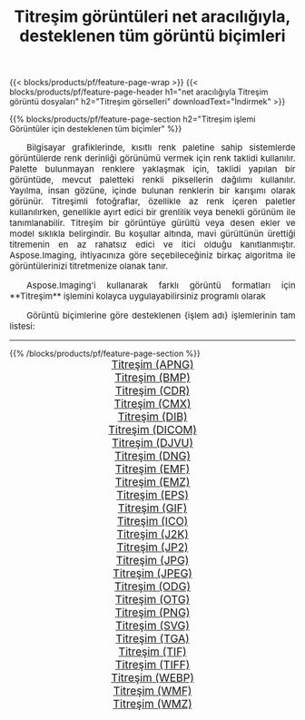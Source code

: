 ﻿---
title: Titreşim görüntüleri net aracılığıyla, desteklenen tüm görüntü biçimleri 
weight: 3920
url: /tr/net/dither 
lang: tr
langdirlevel: 2
locales: zh-hans,ja,it,ru,de,es,fr,nl,id,lt,pl,pt,vi,tr,ko,zh-hant,ar,hi,th,sv,cs,uk,he
description: Aspose.Imaging'i kullanarak, net Aracılığıyla kolayca Titreşim görüntüleri oluşturabilirsiniz
---

{{< blocks/products/pf/feature-page-wrap >}}
{{< blocks/products/pf/feature-page-header h1="net aracılığıyla Titreşim görüntü dosyaları" h2="Titreşim görselleri" downloadText="İndirmek" >}}


{{% blocks/products/pf/feature-page-section  h2="Titreşim işlemi Görüntüler için desteklenen tüm biçimler" %}}
<p align="justify" style="text-indent:2em;font-size:15px;">
Bilgisayar grafiklerinde, kısıtlı renk paletine sahip sistemlerde görüntülerde renk derinliği görünümü vermek için renk taklidi kullanılır. Palette bulunmayan renklere yaklaşmak için, taklidi yapılan bir görüntüde, mevcut paletteki renkli piksellerin dağılımı kullanılır. Yayılma, insan gözüne, içinde bulunan renklerin bir karışımı olarak görünür. Titreşimli fotoğraflar, özellikle az renk içeren paletler kullanılırken, genellikle ayırt edici bir grenlilik veya benekli görünüm ile tanımlanabilir. Titreşim bir görüntüye gürültü veya desen ekler ve model sıklıkla belirgindir. Bu koşullar altında, mavi gürültünün ürettiği titremenin en az rahatsız edici ve itici olduğu kanıtlanmıştır. Aspose.Imaging, ihtiyacınıza göre seçebileceğiniz birkaç algoritma ile görüntülerinizi titretmenize olanak tanır.
</p>
<p align="justify" style="text-indent:2em;font-size:15px;">
Aspose.Imaging'i kullanarak farklı görüntü formatları için **Titreşim** işlemini kolayca uygulayabilirsiniz programlı olarak
</p>
<p align="justify" style="text-indent:2em;font-size:15px;">
Görüntü biçimlerine göre desteklenen {işlem adı} işlemlerinin tam listesi:
</p>
<hr/>
{{% /blocks/products/pf/feature-page-section %}}
<div class="container-fluid productfamilypage bg-gray">
    <div class="convertypes bg-gray agp-content section">
        <div class="container">
		<div class="row other-converters" style="gap: 10px;font-size: 19px;text-align:center;">
		    <div class='col-md-2 other-converter remove-lp remove-rp'><a href="/imaging/tr/net/dither/apng" style="padding:15px;">Titreşim (APNG)</a></div><div class='col-md-2 other-converter remove-lp remove-rp'><a href="/imaging/tr/net/dither/bmp" style="padding:15px;">Titreşim (BMP)</a></div><div class='col-md-2 other-converter remove-lp remove-rp'><a href="/imaging/tr/net/dither/cdr" style="padding:15px;">Titreşim (CDR)</a></div><div class='col-md-2 other-converter remove-lp remove-rp'><a href="/imaging/tr/net/dither/cmx" style="padding:15px;">Titreşim (CMX)</a></div><div class='col-md-2 other-converter remove-lp remove-rp'><a href="/imaging/tr/net/dither/dib" style="padding:15px;">Titreşim (DIB)</a></div><div class='col-md-2 other-converter remove-lp remove-rp'><a href="/imaging/tr/net/dither/dicom" style="padding:15px;">Titreşim (DICOM)</a></div><div class='col-md-2 other-converter remove-lp remove-rp'><a href="/imaging/tr/net/dither/djvu" style="padding:15px;">Titreşim (DJVU)</a></div><div class='col-md-2 other-converter remove-lp remove-rp'><a href="/imaging/tr/net/dither/dng" style="padding:15px;">Titreşim (DNG)</a></div><div class='col-md-2 other-converter remove-lp remove-rp'><a href="/imaging/tr/net/dither/emf" style="padding:15px;">Titreşim (EMF)</a></div><div class='col-md-2 other-converter remove-lp remove-rp'><a href="/imaging/tr/net/dither/emz" style="padding:15px;">Titreşim (EMZ)</a></div><div class='col-md-2 other-converter remove-lp remove-rp'><a href="/imaging/tr/net/dither/eps" style="padding:15px;">Titreşim (EPS)</a></div><div class='col-md-2 other-converter remove-lp remove-rp'><a href="/imaging/tr/net/dither/gif" style="padding:15px;">Titreşim (GIF)</a></div><div class='col-md-2 other-converter remove-lp remove-rp'><a href="/imaging/tr/net/dither/ico" style="padding:15px;">Titreşim (ICO)</a></div><div class='col-md-2 other-converter remove-lp remove-rp'><a href="/imaging/tr/net/dither/j2k" style="padding:15px;">Titreşim (J2K)</a></div><div class='col-md-2 other-converter remove-lp remove-rp'><a href="/imaging/tr/net/dither/jp2" style="padding:15px;">Titreşim (JP2)</a></div><div class='col-md-2 other-converter remove-lp remove-rp'><a href="/imaging/tr/net/dither/jpg" style="padding:15px;">Titreşim (JPG)</a></div><div class='col-md-2 other-converter remove-lp remove-rp'><a href="/imaging/tr/net/dither/jpeg" style="padding:15px;">Titreşim (JPEG)</a></div><div class='col-md-2 other-converter remove-lp remove-rp'><a href="/imaging/tr/net/dither/odg" style="padding:15px;">Titreşim (ODG)</a></div><div class='col-md-2 other-converter remove-lp remove-rp'><a href="/imaging/tr/net/dither/otg" style="padding:15px;">Titreşim (OTG)</a></div><div class='col-md-2 other-converter remove-lp remove-rp'><a href="/imaging/tr/net/dither/png" style="padding:15px;">Titreşim (PNG)</a></div><div class='col-md-2 other-converter remove-lp remove-rp'><a href="/imaging/tr/net/dither/svg" style="padding:15px;">Titreşim (SVG)</a></div><div class='col-md-2 other-converter remove-lp remove-rp'><a href="/imaging/tr/net/dither/tga" style="padding:15px;">Titreşim (TGA)</a></div><div class='col-md-2 other-converter remove-lp remove-rp'><a href="/imaging/tr/net/dither/tif" style="padding:15px;">Titreşim (TIF)</a></div><div class='col-md-2 other-converter remove-lp remove-rp'><a href="/imaging/tr/net/dither/tiff" style="padding:15px;">Titreşim (TIFF)</a></div><div class='col-md-2 other-converter remove-lp remove-rp'><a href="/imaging/tr/net/dither/webp" style="padding:15px;">Titreşim (WEBP)</a></div><div class='col-md-2 other-converter remove-lp remove-rp'><a href="/imaging/tr/net/dither/wmf" style="padding:15px;">Titreşim (WMF)</a></div><div class='col-md-2 other-converter remove-lp remove-rp'><a href="/imaging/tr/net/dither/wmz" style="padding:15px;">Titreşim (WMZ)</a></div>
                </div>
        </div>
    </div>
</div>
<br/>
